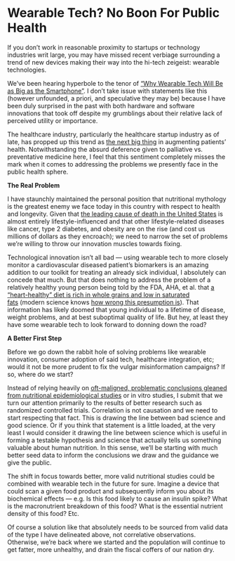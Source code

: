 # Wearable Tech? No Boon For Public Health

If you don’t work in reasonable proximity to startups or technology industries writ large, you may have missed recent verbiage surrounding a trend of new devices making their way into the hi-tech zeigeist: wearable technologies. 

We’ve been hearing hyperbole to the tenor of [“Why Wearable Tech Will Be as Big as the Smartphone”](http://www.wired.com/2013/12/wearable-computers/). I don’t take issue with statements like this (however unfounded, a priori, and speculative they may be) because I have been duly surprised in the past with both hardware and software innovations that took off despite my grumblings about their relative lack of perceived utility or importance.

The healthcare industry, particularly the healthcare startup industry as of late, has propped up this trend as [the next big thing](https://www.linkedin.com/today/post/article/20140108151332-12941029-5-ways-wearable-technology-will-impact-healthcare) in augmenting patients’ health. Notwithstanding the absurd deference given to palliative vs. preventative medicine here, I feel that this sentiment completely misses the mark when it comes to addressing the problems we presently face in the public health sphere.

**The Real Problem**

I have staunchly maintained the personal position that nutritional mythology is the greatest enemy we face today in this country with respect to health and longevity. Given that [the leading cause of death in the United States](http://www.cdc.gov/nchs/data/nvsr/nvsr61/nvsr61_06.pdf) is almost entirely lifestyle-influenced and that other lifestyle-related diseases like cancer, type 2 diabetes, and obesity are on the rise (and cost us millions of dollars as they encroach); we need to narrow the set of problems we’re willing to throw our innovation muscles towards fixing.

Technological innovation isn’t all bad — using wearable tech to more closely monitor a cardiovascular diseased patient’s biomarkers is an amazing addition to our toolkit for treating an already sick individual, I absolutely can concede that much. But that does nothing to address the problem of a relatively healthy young person being told by the FDA, AHA, et al. that [a “heart-healthy” diet is rich in whole grains and low in saturated fats](http://www.heart.org/HEARTORG/GettingHealthy/NutritionCenter/HealthyCooking/Healthy-Diet-Guidelines_UCM_430092_Article.jsp) (modern science knows [how wrong this presumption is](http://chriskresser.com/the-diet-heart-myth-cholesterol-and-saturated-fat-are-not-the-enemy)). That information has likely doomed that young individual to a lifetime of disease, weight problems, and at best suboptimal quality of life. But hey, at least they have some wearable tech to look forward to donning down the road?

**A Better First Step**

Before we go down the rabbit hole of solving problems like wearable innovation, consumer adoption of said tech, healthcare integration, etc; would it not be more prudent to fix the vulgar misinformation campaigns? If so, where do we start?

Instead of relying heavily on [oft-maligned, problematic conclusions gleaned from nutritional epidemiological studies](http://www.nytimes.com/2007/09/16/magazine/16epidemiology-t.html?pagewanted=all) or in vitro studies, I submit that we turn our attention primarily to the results of better research such as randomized controlled trials. Correlation is not causation and we need to start respecting that fact. This is drawing the line between bad science and good science. Or if you think that statement is a little loaded, at the very least I would consider it drawing the line between science which is useful in forming a testable hypothesis and science that actually tells us something valuable about human nutrition. In this sense, we’ll be starting with much better seed data to inform the conclusions we draw and the guidance we give the public.

The shift in focus towards better, more valid nutritional studies could be combined with wearable tech in the future for sure. Imagine a device that could scan a given food product and subsequently inform you about its biochemical effects — e.g. Is this food likely to cause an insulin spike? What is the macronutrient breakdown of this food? What is the essential nutrient density of this food? Etc.

Of course a solution like that absolutely needs to be sourced from valid data of the type I have delineated above, not correlative observations. Otherwise, we’re back where we started and the population will continue to get fatter, more unhealthy, and drain the fiscal coffers of our nation dry.
